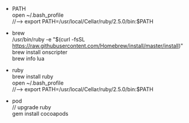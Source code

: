 * PATH  
open ~/.bash_profile  
//--> export PATH=/usr/local/Cellar/ruby/2.5.0/bin:$PATH  

* brew  
/usr/bin/ruby -e "$(curl -fsSL https://raw.githubusercontent.com/Homebrew/install/master/install)"  
brew install onscripter  
brew info lua  

* ruby  
brew install ruby  
open ~/.bash_profile  
//--> export PATH=/usr/local/Cellar/ruby/2.5.0/bin:$PATH  

* pod  
// upgrade ruby  
gem install cocoapods  
